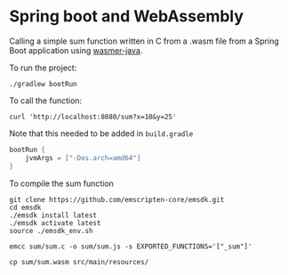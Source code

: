 # Spring boot and WebAssembly

Calling a simple sum function written in C from a .wasm file from a Spring Boot application using [wasmer-java](https://github.com/wasmerio/wasmer-java).

To run the project:
```shell
./gradlew bootRun
```

To call the function:
```shell
curl 'http://localhost:8080/sum?x=10&y=25'
```


Note that this needed to be added in `build.gradle`
```groovy
bootRun {
    jvmArgs = ["-Dos.arch=amd64"]
}
```

To compile the sum function

```shell
git clone https://github.com/emscripten-core/emsdk.git
cd emsdk
./emsdk install latest
./emsdk activate latest
source ./emsdk_env.sh
```

```shell
emcc sum/sum.c -o sum/sum.js -s EXPORTED_FUNCTIONS='["_sum"]'
```

```shell
cp sum/sum.wasm src/main/resources/
```
